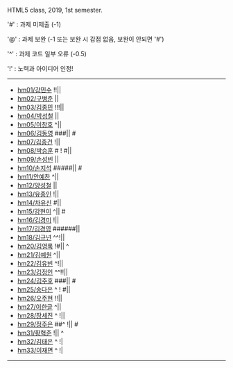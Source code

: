 HTML5 class, 2019, 1st semester.

'#' : 과제 미제출 (-1)

'@' : 과제 보완 (-1 또는 보완 시 감점 없음, 보완이 안되면 '#')

'^' : 과제 코드 일부 오류 (-0.5)

'!' : 노력과 아이디어 인정!

***
- [hm01/강민수](https://github.com/kangminsooKMS/hm01) !!|| 
- [hm02/구병준](https://github.com/GubyeongJun/hm02) ||
- [hm03/김종민](https://github.com/ghs1472/hm03) !!!||
- [hm04/박성철](https://github.com/parkseongcheol/hm04) ||
- [hm05/이창호](https://github.com/lchho96/hm05) ^||
- [hm06/김동영](https://github.com/badaral/hm06) ###|| #
- [hm07/김종건](https://github.com/kjg9704/hm07) !||
- [hm08/박승훈](https://github.com/wirrinomp12/hm08) # ! #||
- [hm09/손성빈](https://github.com/ijseongbin/hm09) ||
- [hm10/손지석](https://github.com/SonJiSeok8904/hm10) #####|| #
- [hm11/안예찬](https://github.com/dksdpcks1/hm11) ^||
- [hm12/양성철](https://github.com/YANGSUNGCHUL/hm12) ||
- [hm13/유종인](https://github.com/yujongin/hm13) !||
- [hm14/차유신](https://github.com/Usin96/hm14) #||
- [hm15/강현이](https://github.com/Hyeonyi9081/hm15) ^|| #
- [hm16/김경미](https://github.com/kyungmi0120/hm16) !|| 
- [hm17/김경영](https://github.com/IjuHM17/hm17) ######||
- [hm18/김규년](https://github.com/kgn4746/hm18) ^^!||
- [hm20/김영록](https://github.com/septempeccatis/hm20) !#|| ^
- [hm21/김예원](https://github.com/yewon1621/hm21) ^||
- [hm22/김유빈](https://github.com/kybb0709/hm22) ^!||
- [hm23/김정인](https://github.com/ruby723/hm23) ^^!!||
- [hm24/김주호](https://github.com/juhokim121/hm24) ###|| #
- [hm25/송다은](https://github.com/daeun99/hm25) ^ ! #||
- [hm26/오주현](https://github.com/wngus0317/hm26) !!||
- [hm27/이한글](https://github.com/hangle9449/hm27) ^||
- [hm28/장세진](https://github.com/sejin573/hm28) ^ !||
- [hm29/정주은](https://github.com/jueun111/hm29) ##^ !|| #
- [hm31/황혁준](https://github.com/FL08/HM31) !|| ^
- [hm32/김태은](https://github.com/appekm/hm32) ^ !|
- [hm33/이재면](https://github.com/JaeMyeon/hm33) ^ !|
***

